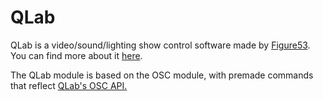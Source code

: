 # QLab

QLab is a video/sound/lighting show control software made by [Figure53](https://figure53.com). You can find more about it [here](https://qlab.app).

The QLab module is based on the OSC module, with premade commands that reflect [QLab's OSC API.](https://qlab.app/docs/v4/scripting/osc-dictionary-v4/)

